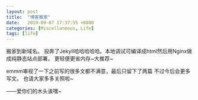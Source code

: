 ```yaml
---
layout: post
title:  "博客搬家"
date:   2019-09-07 17:37:55 +0800
categories: [Miscellaneous, Life]
tags: [life]
---
```

搬家到新域名。
投奔了Jekyll哈哈哈哈哈。本地调试可编译成html然后用Nginx做成纯静态站点部署。
更轻便更省内存~大推荐~

emmm审视了一下之前写的很多文都不满意，最后只留下了两篇
不过今后会更多写文。
也请大家多多关照啦~

——爱你们的木头诶嘿~